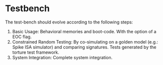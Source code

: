 # Testbench

The test-bench should evolve according to the following steps:
1.  Basic Usage: Behavioral memories and boot-code. With the option of a EOC flag.
2.  Constrained Random Testing: By co-simulating on a golden model (e.g.: Spike ISA simulator) and comparing signatures. Tests generated by the torture test framework.
3.  System Integration: Complete system integration.
